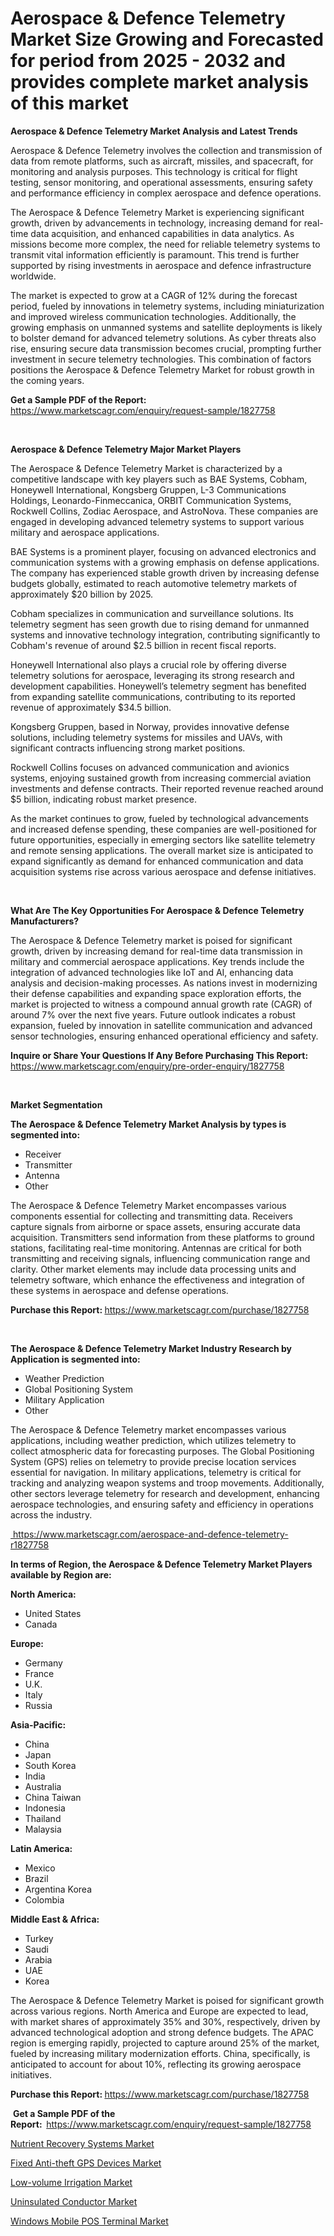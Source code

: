<p><h1>Aerospace & Defence Telemetry Market Size Growing and Forecasted for period from 2025 - 2032 and provides complete market analysis of this market</h1></p><p><strong>Aerospace & Defence Telemetry Market Analysis and Latest Trends</strong></p>
<p><p>Aerospace & Defence Telemetry involves the collection and transmission of data from remote platforms, such as aircraft, missiles, and spacecraft, for monitoring and analysis purposes. This technology is critical for flight testing, sensor monitoring, and operational assessments, ensuring safety and performance efficiency in complex aerospace and defence operations.</p><p>The Aerospace & Defence Telemetry Market is experiencing significant growth, driven by advancements in technology, increasing demand for real-time data acquisition, and enhanced capabilities in data analytics. As missions become more complex, the need for reliable telemetry systems to transmit vital information efficiently is paramount. This trend is further supported by rising investments in aerospace and defence infrastructure worldwide.</p><p>The market is expected to grow at a CAGR of 12% during the forecast period, fueled by innovations in telemetry systems, including miniaturization and improved wireless communication technologies. Additionally, the growing emphasis on unmanned systems and satellite deployments is likely to bolster demand for advanced telemetry solutions. As cyber threats also rise, ensuring secure data transmission becomes crucial, prompting further investment in secure telemetry technologies. This combination of factors positions the Aerospace & Defence Telemetry Market for robust growth in the coming years.</p></p>
<p><strong>Get a Sample PDF of the Report:&nbsp;</strong> <a href="https://www.marketscagr.com/enquiry/request-sample/1827758?utm_campaign=2116&utm_medium=2&utm_source=Github&utm_content=ia&utm_term=12042025&utm_id=aerospace-defence-telemetry">https://www.marketscagr.com/enquiry/request-sample/1827758</a></p>
<p>&nbsp;</p>
<p><strong>Aerospace & Defence Telemetry Major Market Players</strong></p>
<p><p>The Aerospace & Defence Telemetry Market is characterized by a competitive landscape with key players such as BAE Systems, Cobham, Honeywell International, Kongsberg Gruppen, L-3 Communications Holdings, Leonardo-Finmeccanica, ORBIT Communication Systems, Rockwell Collins, Zodiac Aerospace, and AstroNova. These companies are engaged in developing advanced telemetry systems to support various military and aerospace applications.</p><p>BAE Systems is a prominent player, focusing on advanced electronics and communication systems with a growing emphasis on defense applications. The company has experienced stable growth driven by increasing defense budgets globally, estimated to reach automotive telemetry markets of approximately $20 billion by 2025.</p><p>Cobham specializes in communication and surveillance solutions. Its telemetry segment has seen growth due to rising demand for unmanned systems and innovative technology integration, contributing significantly to Cobham's revenue of around $2.5 billion in recent fiscal reports.</p><p>Honeywell International also plays a crucial role by offering diverse telemetry solutions for aerospace, leveraging its strong research and development capabilities. Honeywell’s telemetry segment has benefited from expanding satellite communications, contributing to its reported revenue of approximately $34.5 billion.</p><p>Kongsberg Gruppen, based in Norway, provides innovative defense solutions, including telemetry systems for missiles and UAVs, with significant contracts influencing strong market positions. </p><p>Rockwell Collins focuses on advanced communication and avionics systems, enjoying sustained growth from increasing commercial aviation investments and defense contracts. Their reported revenue reached around $5 billion, indicating robust market presence.</p><p>As the market continues to grow, fueled by technological advancements and increased defense spending, these companies are well-positioned for future opportunities, especially in emerging sectors like satellite telemetry and remote sensing applications. The overall market size is anticipated to expand significantly as demand for enhanced communication and data acquisition systems rise across various aerospace and defense initiatives.</p></p>
<p>&nbsp;</p>
<p><strong>What Are The Key Opportunities For Aerospace & Defence Telemetry Manufacturers?</strong></p>
<p><p>The Aerospace & Defence Telemetry market is poised for significant growth, driven by increasing demand for real-time data transmission in military and commercial aerospace applications. Key trends include the integration of advanced technologies like IoT and AI, enhancing data analysis and decision-making processes. As nations invest in modernizing their defense capabilities and expanding space exploration efforts, the market is projected to witness a compound annual growth rate (CAGR) of around 7% over the next five years. Future outlook indicates a robust expansion, fueled by innovation in satellite communication and advanced sensor technologies, ensuring enhanced operational efficiency and safety.</p></p>
<p><strong>Inquire or Share Your Questions If Any Before Purchasing This Report:</strong> <a href="https://www.marketscagr.com/enquiry/pre-order-enquiry/1827758?utm_campaign=2116&utm_medium=2&utm_source=Github&utm_content=ia&utm_term=12042025&utm_id=aerospace-defence-telemetry">https://www.marketscagr.com/enquiry/pre-order-enquiry/1827758</a></p>
<p>&nbsp;</p>
<p><strong>Market Segmentation</strong></p>
<p><strong>The Aerospace & Defence Telemetry Market Analysis by types is segmented into:</strong></p>
<p><ul><li>Receiver</li><li>Transmitter</li><li>Antenna</li><li>Other</li></ul></p>
<p><p>The Aerospace & Defence Telemetry Market encompasses various components essential for collecting and transmitting data. Receivers capture signals from airborne or space assets, ensuring accurate data acquisition. Transmitters send information from these platforms to ground stations, facilitating real-time monitoring. Antennas are critical for both transmitting and receiving signals, influencing communication range and clarity. Other market elements may include data processing units and telemetry software, which enhance the effectiveness and integration of these systems in aerospace and defense operations.</p></p>
<p><strong>Purchase this Report:&nbsp;</strong><a href="https://www.marketscagr.com/purchase/1827758?utm_campaign=2116&utm_medium=2&utm_source=Github&utm_content=ia&utm_term=12042025&utm_id=aerospace-defence-telemetry">https://www.marketscagr.com/purchase/1827758</a></p>
<p>&nbsp;</p>
<p><strong>The Aerospace & Defence Telemetry Market Industry Research by Application is segmented into:</strong></p>
<p><ul><li>Weather Prediction</li><li>Global Positioning System</li><li>Military Application</li><li>Other</li></ul></p>
<p><p>The Aerospace & Defence Telemetry market encompasses various applications, including weather prediction, which utilizes telemetry to collect atmospheric data for forecasting purposes. The Global Positioning System (GPS) relies on telemetry to provide precise location services essential for navigation. In military applications, telemetry is critical for tracking and analyzing weapon systems and troop movements. Additionally, other sectors leverage telemetry for research and development, enhancing aerospace technologies, and ensuring safety and efficiency in operations across the industry.</p></p>
<p><a href="https://www.marketscagr.com/aerospace-and-defence-telemetry-r1827758?utm_campaign=2116&utm_medium=2&utm_source=Github&utm_content=ia&utm_term=12042025&utm_id=aerospace-defence-telemetry">&nbsp;https://www.marketscagr.com/aerospace-and-defence-telemetry-r1827758</a></p>
<p><strong>In terms of Region, the Aerospace & Defence Telemetry Market Players available by Region are:</strong></p>
<p>
    <p> <strong> North America: </strong>
        <ul>
            <li>United States</li>
            <li>Canada</li>
        </ul>
        </p> 
    <p> <strong> Europe: </strong>
        <ul>
            <li>Germany</li>
            <li>France</li>
            <li>U.K.</li>
            <li>Italy</li>
            <li>Russia</li>
        </ul>
        </p> 
    <p> <strong> Asia-Pacific: </strong>
        <ul>
            <li>China</li>
            <li>Japan</li>
            <li>South Korea</li>
            <li>India</li>
            <li>Australia</li>
            <li>China Taiwan</li>
            <li>Indonesia</li>
            <li>Thailand</li>
            <li>Malaysia</li>
        </ul>
        </p> 
    <p> <strong> Latin America: </strong>
        <ul>
            <li>Mexico</li>
            <li>Brazil</li>
            <li>Argentina Korea</li>
            <li>Colombia</li>
        </ul>
        </p> 
    <p> <strong> Middle East & Africa: </strong>
        <ul>
            <li>Turkey</li>
            <li>Saudi</li>
            <li>Arabia</li>
            <li>UAE</li>
            <li>Korea</li>
        </ul>
    </p>
    </p>
<p><p>The Aerospace & Defence Telemetry Market is poised for significant growth across various regions. North America and Europe are expected to lead, with market shares of approximately 35% and 30%, respectively, driven by advanced technological adoption and strong defence budgets. The APAC region is emerging rapidly, projected to capture around 25% of the market, fueled by increasing military modernization efforts. China, specifically, is anticipated to account for about 10%, reflecting its growing aerospace initiatives.</p></p>
<p><strong>Purchase this Report: </strong><a href="https://www.marketscagr.com/purchase/1827758?utm_campaign=2116&utm_medium=2&utm_source=Github&utm_content=ia&utm_term=12042025&utm_id=aerospace-defence-telemetry">https://www.marketscagr.com/purchase/1827758</a></p>
<p>&nbsp;<strong>Get a Sample PDF of the Report:&nbsp;&nbsp;</strong><a href="https://www.marketscagr.com/enquiry/request-sample/1827758?utm_campaign=2116&utm_medium=2&utm_source=Github&utm_content=ia&utm_term=12042025&utm_id=aerospace-defence-telemetry">https://www.marketscagr.com/enquiry/request-sample/1827758</a></p>
<p><strong></strong></p>
<p><p><a href="https://github.com/sekohlorik/Market-Research-Report-List-1/blob/main/nutrient-recovery-systems-market.md?utm_campaign=2116&utm_medium=2&utm_source=Github&utm_content=ia&utm_term=12042025&utm_id=aerospace-defence-telemetry">Nutrient Recovery Systems Market</a></p><p><a href="https://github.com/rembaentin6f/Market-Research-Report-List-1/blob/main/fixed-anti-theft-gps-devices-market.md?utm_campaign=2116&utm_medium=2&utm_source=Github&utm_content=ia&utm_term=12042025&utm_id=aerospace-defence-telemetry">Fixed Anti-theft GPS Devices Market</a></p><p><a href="https://github.com/brabolyrah3h/Market-Research-Report-List-1/blob/main/low-volume-irrigation-market.md?utm_campaign=2116&utm_medium=2&utm_source=Github&utm_content=ia&utm_term=12042025&utm_id=aerospace-defence-telemetry">Low-volume Irrigation Market</a></p><p><a href="https://github.com/dukawashviro/Market-Research-Report-List-1/blob/main/uninsulated-conductor-market.md?utm_campaign=2116&utm_medium=2&utm_source=Github&utm_content=ia&utm_term=12042025&utm_id=aerospace-defence-telemetry">Uninsulated Conductor Market</a></p><p><a href="https://github.com/timayuethem/Market-Research-Report-List-1/blob/main/windows-mobile-pos-terminal-market.md?utm_campaign=2116&utm_medium=2&utm_source=Github&utm_content=ia&utm_term=12042025&utm_id=aerospace-defence-telemetry">Windows Mobile POS Terminal Market</a></p></p>